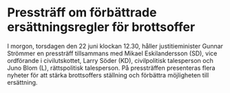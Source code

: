 # Pressträff om förbättrade ersättningsregler för brottsoffer

I morgon, torsdagen den 22 juni klockan 12.30, håller justitieminister Gunnar Strömmer en pressträff tillsammans med Mikael Eskilandersson (SD), vice ordförande i civilutskottet, Larry Söder (KD), civilpolitisk talesperson och Juno Blom (L), rättspolitisk talesperson. På pressträffen presenteras flera nyheter för att stärka brottsoffers ställning och förbättra möjligheten till ersättning.
